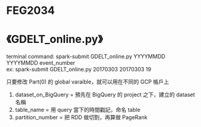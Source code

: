 # FEG2034

《GDELT_online.py》
==================
terminal command: spark-submit GDELT_online.py YYYYMMDD YYYYMMDD event_number  
ex: spark-submit GDELT_online.py 20170303 20170303 19  
  
只要修改 Part(0) 的 global varaible，就可以用在不同的 GCP 帳戶上  
1. dataset_on_BigQuery = 預先在 BigQuery 的 project 之下，建立的 dataset 名稱  
2. table_name = 用 query 當下的時間戳記，命名 table  
3. partition_number = 把 RDD 做切割，再算做 PageRank
